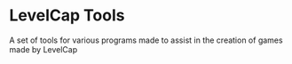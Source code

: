 # LevelCap Tools
A set of tools for various programs made to assist in the creation of games made by LevelCap
